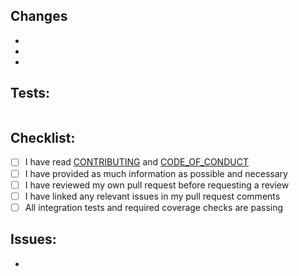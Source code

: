 <!---

PLEASE READ CAREFULLY

-->

## Changes

<!--

Please provide a brief but specific list of changes made, describe the changes
in functionality rather than the changes in code.

-->

-
-
-

## Tests:

<!--

Details on how to run tests relevant to the changes within this pull request.

-->

```

```

## Checklist:

<!--

Each empty square brackets below is a checkbox. Replace [ ] with [x] to check
the box after completing the task.

-->

- [ ] I have read [CONTRIBUTING](CONTRIBUTING.md) and [CODE_OF_CONDUCT](CODE_OF_CONDUCT.md)
- [ ] I have provided as much information as possible and necessary
- [ ] I have reviewed my own pull request before requesting a review
- [ ] I have linked any relevant issues in my pull request comments
- [ ] All integration tests and required coverage checks are passing

## Issues:

<!--

Please link any issues that this pull request is related to and use the GitHub
supported format for automatically closing issues (ie, closes #123, fixes #123)

See: https://help.github.com/en/articles/closing-issues-using-keywords

-->

-

